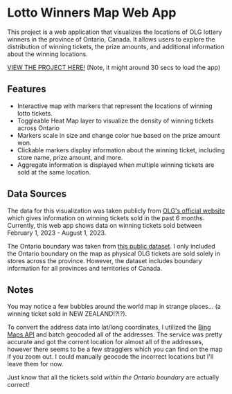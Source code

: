 # Lotto Winners Map Web App

This project is a web application that visualizes the locations of OLG lottery winners in the province of Ontario, Canada. It allows users to explore the distribution of winning tickets, the prize amounts, and additional information about the winning locations.

[VIEW THE PROJECT HERE!](http://lotto-map.onrender.com) (Note, it might around 30 secs to load the app)

## Features

- Interactive map with markers that represent the locations of winning lotto tickets.
- Toggleable Heat Map layer to visualize the density of winning tickets across Ontario
- Markers scale in size and change color hue based on the prize amount won.
- Clickable markers display information about the winning ticket, including store name, prize amount, and more.
- Aggregate information is displayed when multiple winning tickets are sold at the same location.

## Data Sources

The data for this visualization was taken publicly from [OLG's official website](https://about.olg.ca/winners-and-players/ticket-information/where-winning-tickets-were-sold/) which gives information on winning tickets sold in the past 6 months. Currently, this web app shows data on winning tickets sold between February 1, 2023 - August 1, 2023.

The Ontario boundary was taken from [this public dataset](https://public.opendatasoft.com/explore/dataset/georef-canada-province/map/?disjunctive.prov_name_en&dataChart=eyJxdWVyaWVzIjpbeyJjb25maWciOnsiZGF0YXNldCI6Imdlb3JlZi1jYW5hZGEtcHJvdmluY2UiLCJvcHRpb25zIjp7ImRpc2p1bmN0aXZlLnByb3ZfbmFtZV9lbiI6dHJ1ZX19LCJjaGFydHMiOlt7ImFsaWduTW9udGgiOnRydWUsInR5cGUiOiJsaW5lIiwiZnVuYyI6IkNPVU5UIiwic2NpZW50aWZpY0Rpc3BsYXkiOnRydWUsImNvbG9yIjoiI0ZGNTE1QSJ9XSwieEF4aXMiOiJ5ZWFyIiwibWF4cG9pbnRzIjoiIiwidGltZXNjYWxlIjoieWVhciIsInNvcnQiOiIifV0sImRpc3BsYXlMZWdlbmQiOnRydWUsImFsaWduTW9udGgiOnRydWV9&location=4,61.83541,-107.8418&basemap=jawg.light). I only included the Ontario boundary on the map as physical OLG tickets are sold solely in stores across the province. However, the dataset includes boundary information for all provinces and territories of Canada.

## Notes

You may notice a few bubbles around the world map in strange places... (a winning ticket sold in NEW ZEALAND!?!?).

To convert the address data into lat/long coordinates, I utilized the [Bing Maps API](https://www.microsoft.com/en-us/maps/choose-your-bing-maps-api) and batch geocoded all of the addresses. The service was pretty accurate and got the corrent location for almost all of the addresses, however there seems to be a few stragglers which you can find on the map if you zoom out. I could manually geocode the incorrect locations but I'll leave them for now. 

Just know that all the tickets sold *within the Ontario boundary* are actually correct!
